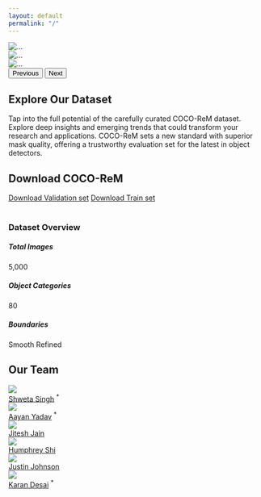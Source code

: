 ```yaml
---
layout: default
permalink: "/"
---
```

<link rel="stylesheet" type="text/css" href="/static/css/home.css">
<!-- <div class="cover-container">
  <div class="text-center cover-text">Benchmarking Object Detectors with COCO: Are We at a Crossroads?</div>
  <div class="text-center cover-text">Presenting:</div>
</div>


<div class="cover-subtitle-container container">
  <div class="row">
    <div class="col home-stats" style="text-align: center">
        <span class="cocorem">COCO-ReM</span>
    </div>
  </div>
</div> -->

<div class="container">
 <div class="card text-center">
    <!-- <div class="card-header">
      <h2 class="card-title mb-0">Teaser</h2>
    </div> -->
    <div class="card-body">
<div id="carouselExample" class="carousel slide">
  <div class="carousel-inner">
    <div class="carousel-item active">
      <img src="{{ site.baseurl }}/assets/images/wid_img/img11.jpg" class="d-block w-100" alt="...">
    </div>
    <div class="carousel-item">
      <img src="{{ site.baseurl }}/assets/images/wid_img/img11.jpg" class="d-block w-100" alt="...">
    </div>
    <div class="carousel-item">
      <img src="{{ site.baseurl }}/assets/images/wid_img/img11.jpg" class="d-block w-100" alt="...">
    </div>
  </div>
  <button class="carousel-control-prev" type="button" data-bs-target="#carouselExample" data-bs-slide="prev">
    <span class="carousel-control-prev-icon" aria-hidden="true"></span>
    <span class="visually-hidden">Previous</span>
  </button>
  <button class="carousel-control-next" type="button" data-bs-target="#carouselExample" data-bs-slide="next">
    <span class="carousel-control-next-icon" aria-hidden="true"></span>
    <span class="visually-hidden">Next</span>
  </button>
</div>
</div>
</div>

<div class="container mt-5">
    <div class="additional-content">
        <h2 class="mb-4">Explore Our Dataset</h2>
        <p class="lead">Tap into the full potential of the carefully curated COCO-ReM dataset. Explore deep insights and emerging trends that could transform your research and applications. COCO-ReM sets a new standard with superior mask quality, offering a trustworthy evaluation set for the latest in object detectors.</p>
    </div>
</div>
<div class="container mt-5">
<div class="download-section">
            <h2 class="section-title">Download COCO-ReM</h2>
            <div class="download-box">
                <a href="/path/to/validation/set/download" class="btn btn-primary"  id="validationBtn">Download Validation set</a>
                 <a href="/path/to/train/set/download" class="btn btn-primary" id="trainBtn">Download Train set</a>
            </div>
           <br>
            <!-- <p class="section-description">Explore and download the latest version of the COCO-ReM dataset for your research.</p> -->
        </div>
</div>
 <div class="dataset-overview">
        <h3 class="subsection-title mb-3">Dataset Overview</h3>
        <div class="row">
            <div class="col-md-4">
                <div class="card text-center">
                    <div class="card-body">
                        <h5 class="card-title">Total Images</h5>
                        <p class="card-text">5,000</p>
                    </div>
                </div>
            </div>
            <div class="col-md-4">
                <div class="card text-center">
                    <div class="card-body">
                        <h5 class="card-title">Object Categories</h5>
                        <p class="card-text">80</p>
                    </div>
                </div>
            </div>
            <div class="col-md-4">
                <div class="card text-center">
                    <div class="card-body">
                        <h5 class="card-title">Boundaries</h5>
                        <p class="card-text">Smooth Refined</p>
                    </div>
                </div>
            </div>
        </div>
    </div>

<div class="team-section">
    <!-- Shweta Singh-->
    <h2 class="section-title">Our Team</h2>
    <div class="team-member">
        <a class="image-hyperlink" href="" target="_blank">
            <img class="team-member-pic" src="{{ site.baseurl }}/assets/images/team/Shweta_singh.jpg" />
        </a>
        <div class="team-member-name">
            <a href="" target="_blank">Shweta Singh</a> <sup>*</sup>
        </div>
    </div>
    <!-- Aayan Yadav -->
    <div class="team-member">
        <a class="image-hyperlink" href="">
            <img class="team-member-pic" src="{{ site.baseurl }}/assets/images/team/Aayan.jpg" />
        </a>
        <div class="team-member-name">
            <a href="//github.com/zamborg" target="_blank">Aayan Yadav</a> <sup>*</sup>
        </div>
    </div>
    <!-- Jitesh Jain-->
    <div class="team-member">
        <a class="image-hyperlink" href="https://praeclarumjj3.github.io/" target="_blank">
            <img class="team-member-pic" src="{{ site.baseurl }}/assets/images/team/jj.jpg" />
        </a>
        <div class="team-member-name">
            <a href="https://praeclarumjj3.github.io/" target="_blank">Jitesh Jain</a>
        </div>
    </div>
    <!-- Team memeber-->
    <div class="team-member">
        <a class="image-hyperlink" href="https://www.humphreyshi.com/home" target="_blank">
            <img class="team-member-pic" src="{{ site.baseurl }}/assets/images/team/Humphrey Shi.jpg" />
        </a>
        <div class="team-member-name">
            <a href="https://www.humphreyshi.com/home" target="_blank">Humphrey Shi</a>
        </div>
    </div>
    <!-- Justin Johnson-->
    <div class="team-member">
        <a class="image-hyperlink" href="//web.eecs.umich.edu/~justincj" target="_blank">
            <img class="team-member-pic" src="{{ site.baseurl }}/assets/images/team/justin_johnson.png" />
        </a>
        <div class="team-member-name">
            <a href="//web.eecs.umich.edu/~justincj" target="_blank">Justin Johnson</a>
        </div>
    </div>
    <!-- Karan Desai -->
    <div class="team-member">
        <a class="image-hyperlink" href="//kdexd.xyz/" target="_blank">
            <img class="team-member-pic" src="{{ site.baseurl }}/assets/images/team/karan_desai.png" />
        </a>
        <div class="team-member-name">
            <a href="//kdexd.xyz" target="_blank">Karan Desai</a> <sup>*</sup>
        </div>
    </div>
    
</div>




